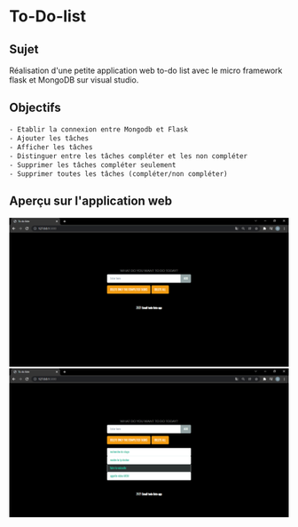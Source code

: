 # To-Do-list
## Sujet
Réalisation d'une petite application web to-do list avec le micro framework flask et MongoDB sur visual studio.  

## Objectifs
```
- Etablir la connexion entre Mongodb et Flask
- Ajouter les tâches 
- Afficher les tâches
- Distinguer entre les tâches compléter et les non compléter
- Supprimer les tâches compléter seulement 
- Supprimer toutes les tâches (compléter/non compléter) 
```

## Aperçu sur l'application web
<img src="/Captures/1.PNG" alt="" />
<img src="./Captures/2.PNG" alt="" />


